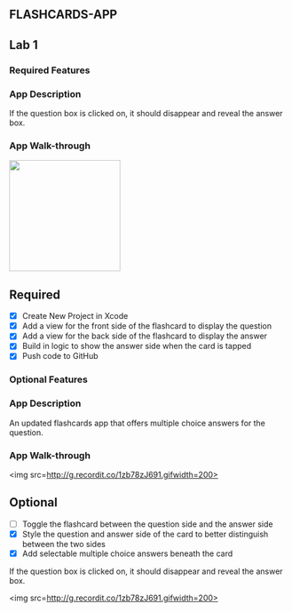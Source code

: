 ## FLASHCARDS-APP

## Lab 1 

### Required Features
### App Description
If the question box is clicked on, it should disappear and reveal the answer box.

### App Walk-through

<img src=http://g.recordit.co/MgmycviGix.gif width=200><br>

## Required
- [X] Create New Project in Xcode
- [X] Add a view for the front side of the flashcard to display the question
- [X] Add a view for the back side of the flashcard to display the answer
- [X] Build in logic to show the answer side when the card is tapped
- [X] Push code to GitHub

### Optional Features
### App Description
An updated flashcards app that offers multiple choice answers for the question.

### App Walk-through
<img src=http://g.recordit.co/1zb78zJ691.gifwidth=200><br>

## Optional
- [ ] Toggle the flashcard between the question side and the answer side
- [X] Style the question and answer side of the card to better distinguish between the two sides
- [X] Add selectable multiple choice answers beneath the card

If the question box is clicked on, it should disappear and reveal the answer box.

<img src=http://g.recordit.co/1zb78zJ691.gifwidth=200><br>
